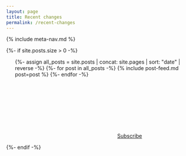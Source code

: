 ```yaml
---
layout: page
title: Recent changes
permalink: /recent-changes
---
```


{% include meta-nav.md %}

{%- if site.posts.size > 0 -%}
  <ul class="post-list">
    {%- assign all_posts = site.posts | concat: site.pages | sort: "date" | reverse -%}
    {%- for post in all_posts -%}
      {% include post-feed.md post=post %}
    {%- endfor -%}
  </ul>

  <p class="feed-subscribe"><svg class="svg-icon orange"><use xlink:href="{{ '/assets/minima-social-icons.svg#rss' | relative_url }}"></use></svg><a href="{{ "/feed.xml" | relative_url }}">Subscribe</a></p>
{%- endif -%}
